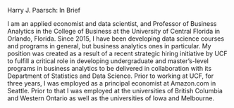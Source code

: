 
Harry J. Paarsch: In Brief

I am an applied economist and data scientist, and Professor of Business Analytics in the College of Business at the University of Central Florida in
Orlando, Florida. Since 2015, I have been developing data science courses and programs in general, but business analytics ones in particular. My position
was created as a result of a recent strategic hiring initiative by UCF to fulfill a critical role in developing undergraduate and master’s-level programs
in business analytics to be delivered in collaboration with its Department of Statistics and Data Science. Prior to working at UCF, for three years, I was
employed as a principal economist at Amazon.com in Seattle. Prior to that I was employed at the universities of British Columbia and Western Ontario as
well as the universities of Iowa and Melbourne.
